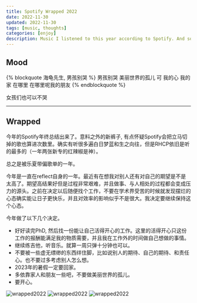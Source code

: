 ```yaml
---
title: Spotify Wrapped 2022
date: 2022-11-30
updated: 2022-11-30
tags: [music, thoughts]
categories: [enjoy]
description: Music I listened to this year according to Spotify. And some of this year's reflections.
---
```


## Mood

{% blockquote 海龟先生, 男孩别哭 %}
男孩别哭 美丽世界的孤儿
可 我的心 我的家 在哪里
在哪里呢我的朋友
{% endblockquote  %}

女孩们也可以不哭

<hr>

## Wrapped

今年的Spotify年终总结出来了。意料之外的新裤子, 有点怀疑Spotify会把立马切掉的歌也算进次数里。确实有听很多遍白日梦蓝和生之向往，但是RHCP依旧是听的最多的（一年两张新专的红辣椒是神）。

总之是被乐夏带偏歌单的一年。

今年是一直在reflect自身的一年。最近有在想我对别人还有对自己的期望是不是太高了。期望高结果好但是过程非常艰难，并且做事、与人相处的过程都会变成压力的源头。之前在决定以后随便找个工作，不要在学术界受苦的时候就发现摆烂的心态确实能让日子更快乐，并且对效率的影响似乎不是很大。我决定要继续保持这个心态。

今年做了以下几个决定。

- 好好读完PhD, 然后找一份能让自己活得开心的工作。这里的活得开心只这份工作的报酬能满足我的物质需要，并且我在工作外的时间做自己想做的事情。
- 继续练吉他，听音乐。就算一周只弹十分钟也可以。
- 不要被一些虚无缥缈的东西绊住脚，比如说别人的期待、自己的期待、和责任心。也不要过多考虑别人怎么想。
- 2023年的暑假一定要回家。
- 多依靠家人和朋友一些吧，不要做美丽世界的孤儿。
- 要开心。


![wrapped2022](spotify2022.jpg)
![wrapped2022](wrapped-personality.JPG)
![wrapped2022](wrapped-genre.JPG)